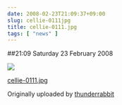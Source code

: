 ```yaml
---
date: 2008-02-23T21:09:37+09:00
slug: cellie-0111jpg
title: cellie-0111.jpg
tags: [ "news" ]
---
```


##21:09 Saturday 23 February 2008


 [![](https://farm4.static.flickr.com/3097/2285098147_82913f7d92.jpg)](https://www.flickr.com/photos/thunderrabbit/2285098147/)
   

 
  [cellie-0111.jpg](https://www.flickr.com/photos/thunderrabbit/2285098147/)
    

  Originally uploaded by [thunderrabbit](https://www.flickr.com/people/thunderrabbit/)
 




  

